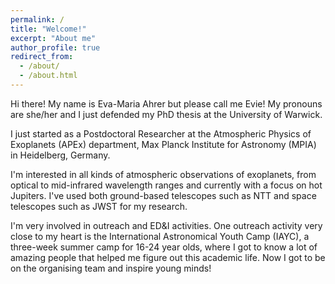 ```yaml
---
permalink: /
title: "Welcome!"
excerpt: "About me"
author_profile: true
redirect_from: 
  - /about/
  - /about.html
---
```


Hi there! My name is Eva-Maria Ahrer but please call me Evie! My pronouns are she/her and I just defended my PhD thesis at the University of Warwick. 

I just started as a Postdoctoral Researcher at the Atmospheric Physics of Exoplanets (APEx) department, Max Planck Institute for Astronomy (MPIA) in Heidelberg, Germany. 

I'm interested in all kinds of atmospheric observations of exoplanets, from optical to mid-infrared wavelength ranges and currently with a focus on hot Jupiters. I've used both ground-based telescopes such as NTT and space telescopes such as JWST for my research. 


I'm very involved in outreach and ED&I activities. One outreach activity very close to my heart is the International Astronomical Youth Camp (IAYC), a three-week summer camp for 16-24 year olds, where I got to know a lot of amazing people that helped me figure out this academic life. Now I got to be on the organising team and inspire young minds!